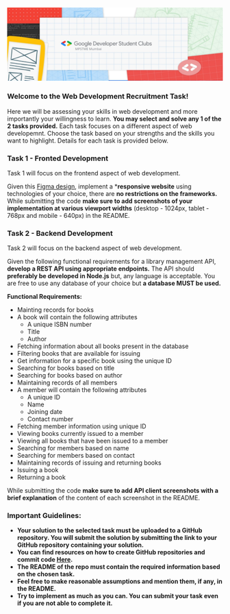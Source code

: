 ![](https://raw.githubusercontent.com/GDSC-NMIMS-MPSTME-Mumbai/Web-Dev-Recruitment-Task-22/main/GDSC%20MPSTME%20logo.png)
### Welcome to the Web Development Recruitment Task!

Here we will be assessing your skills in web development and more importantly your willingness to learn. **You may select and solve any 1 of the 2 tasks provided.** Each task focuses on a different aspect of web developemnt. Choose the task based on your strengths and the skills you want to highlight. Details for each task is provided below.

### Task 1 - Fronted Development

Task 1 will focus on the frontend aspect of web development.

Given this [Figma design](https://www.figma.com/file/xzrHVfGwkvjPdf2PvU61Je/GDSC-Web-Dev-Phase-1-Task?node-id=1%3A3), implement a ***responsive website** using technologies of your choice, there are **no restrictions on the frameworks.**
While submitting the code **make sure to add screenshots of your implementation at various viewport widths** (desktop - 1024px, tablet - 768px and mobile - 640px) in the README.

### Task 2 - Backend Development

Task 2 will focus on the backend aspect of web development.

Given the following functional requirements for a library management API, **develop a REST API using appropriate endpoints.** The API should **preferably be developed in Node.js** but, any language is acceptable. You are free to use any database of your choice but **a database MUST be used.**

**Functional Requirements:**
- Mainting records for books
- A book will contain the following attributes
    - A unique ISBN number
    - Title
    - Author
- Fetching information about all books present in the database
- Filtering books that are available for issuing
- Get information for a specific book using the unique ID
- Searching for books based on title
- Searching for books based on author
- Maintaining records of all members
- A member will contain the following attributes
    - A unique ID
    - Name
    - Joining date
    - Contact number
- Fetching member information using unique ID
- Viewing books currently issued to a member
- Viewing all books that have been issued to a member
- Searching for members based on name
- Searching for members based on contact
- Maintaining records of issuing and returning books
- Issuing a book
- Returning a book

While submitting the code **make sure to add API client screenshots with a brief explanation** of the content of each screenshot in the README.

### Important Guidelines:
- **Your solution to the selected task must be uploaded to a GitHub repository. You will submit the solution by submitting the link to your GitHub repository containing your solution.**
- **You can find resources on how to create GitHub repositories and commit code [Here](https://rogerdudler.github.io/git-guide/).**
- **The README of the repo must contain the required information based on the chosen task.**
- **Feel free to make reasonable assumptions and mention them, if any, in the README.**
- **Try to implement as much as you can. You can submit your task even if you are not able to complete it.**
